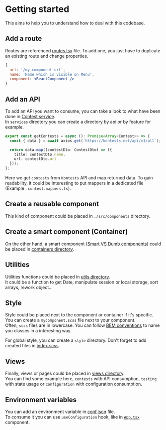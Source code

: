 # Getting started

This aims to help you to understand how to deal with this codebase.  

## Add a route

Routes are referenced [routes.tsx](../src/configuration/routes.tsx) file. To add one, you just have to duplicate an existing route and change properties.

```jsx
{
  url: '/my-component-url',
  name: 'Name which is visible on Menu',
  component: <ReactComponent />
}
```
## Add an API

To add an API you want to consume, you can take a look to what have been done in [Contest service](../src/services/contest).  
In `services` directory you can create a directory by api or by feature for example.

```typescript
export const getContests = async (): Promise<Array<Contest>> => {
  const { data } = await axios.get(`https://kontests.net/api/v1/all`);

  return data.map((contestDto: ContestDto) => ({
    title: contestDto.name,
    url: contestDto.url
  }));
};
```

Here we get `contests` from `Kontests` API and map returned data. To gain readability, it could be interesting to put mappers in a dedicated file (Example : `contest.mappers.ts`).  

## Create a reusable component

This kind of component could be placed in `./src/components` directory.

## Create a smart component (Container)

On the other hand, a smart component ([Smart VS Dumb components](https://medium.com/@thejasonfile/dumb-components-and-smart-components-e7b33a698d43)) could be placed in [containers directory](../src/containers).  

## Utilities

Utilities functions could be placed in [utils directory](../src/utils).  
It could be a function to get Date, manipulate session or local storage, sort arrays, rework object...

## Style

Style could be placed next to the component or container if it's specific. You can create a `mycomponent.scss` file next to your component.  
Often, `scss` files are in lowercase. You can follow [BEM conventions](https://getbem.com/naming/) to name you classes in a interesting way.  

For global style, you can create a `style` directory. Don't forget to add created files in [index.scss](../src/index.scss).

## Views

Finally, views or pages could be placed in [views directory](../src/views).  
You can find some example here, `contests` with API consumption, `testing` with state usage or `configuration` with configuration consumption.

## Environment variables

You can add an environment variable in [conf.json](../public/conf.json) file.  
To consume it you can use `useConfiguration` hook, like in [`App.tsx`](../src/App.tsx) component.
